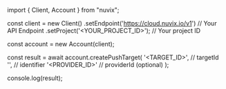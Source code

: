 import { Client, Account } from "nuvix";

const client = new Client()
.setEndpoint('https://cloud.nuvix.io/v1') // Your API Endpoint
.setProject('<YOUR_PROJECT_ID>'); // Your project ID

const account = new Account(client);

const result = await account.createPushTarget(
'<TARGET_ID>', // targetId
'<IDENTIFIER>', // identifier
'<PROVIDER_ID>' // providerId (optional)
);

console.log(result);
